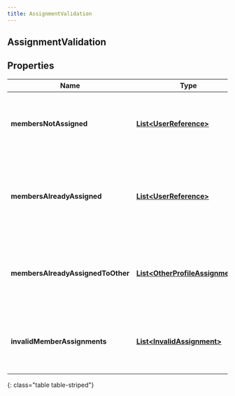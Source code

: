```yaml
---
title: AssignmentValidation
---
```


## AssignmentValidation

## Properties

| Name                              | Type                                                                                     | Description                                                                              | Notes      |
| --------------------------------- | ---------------------------------------------------------------------------------------- | ---------------------------------------------------------------------------------------- | ---------- |
| **membersNotAssigned**            | <!----><!---->[**List&lt;UserReference&gt;**](UserReference.md)<!---->                   | The list of users that are not assigned to any custom performance profile                | [optional] |
| **membersAlreadyAssigned**        | <!----><!---->[**List&lt;UserReference&gt;**](UserReference.md)<!---->                   | The list of users that are already assigned to the requesting custom performance profile | [optional] |
| **membersAlreadyAssignedToOther** | <!----><!---->[**List&lt;OtherProfileAssignment&gt;**](OtherProfileAssignment.md)<!----> | The list of users that are already assigned to other custom performance profiles         | [optional] |
| **invalidMemberAssignments**      | <!----><!---->[**List&lt;InvalidAssignment&gt;**](InvalidAssignment.md)<!---->           | The list of user id that are invalid for the gamfication service to handle               | [optional] |

{: class="table table-striped"}

